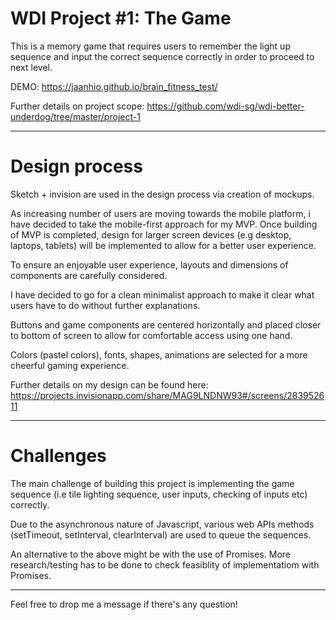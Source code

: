 # WDI Project #1: The Game

This is a memory game that requires users to remember the light up sequence and input the correct sequence correctly in order to proceed to next level.

DEMO: https://jaanhio.github.io/brain_fitness_test/

Further details on project scope: https://github.com/wdi-sg/wdi-better-underdog/tree/master/project-1

---

# Design process

Sketch + invision are used in the design process via creation of mockups.

As increasing number of users are moving towards the mobile platform, i have decided to take the mobile-first approach for my MVP. Once building of MVP is completed, design for larger screen devices (e.g desktop, laptops, tablets) will be implemented to allow for a better user experience.

To ensure an enjoyable user experience, layouts and dimensions of components are carefully considered. 

I have decided to go for a clean minimalist approach to make it clear what users have to do without further explanations.

Buttons and game components are centered horizontally and placed closer to bottom of screen to allow for comfortable access using one hand.

Colors (pastel colors), fonts, shapes, animations are selected for a more cheerful gaming experience.

Further details on my design can be found here: 
https://projects.invisionapp.com/share/MAG9LNDNW93#/screens/283952611

---

# Challenges 

The main challenge of building this project is implementing the game sequence (i.e tile lighting sequence, user inputs, checking of inputs etc) correctly. 

Due to the asynchronous nature of Javascript, various web APIs methods (setTimeout, setInterval, clearInterval) are used to queue the sequences.

An alternative to the above might be with the use of Promises. More research/testing has to be done to check feasiblity of implementatiom with Promises.

---

Feel free to drop me a message if there's any question!